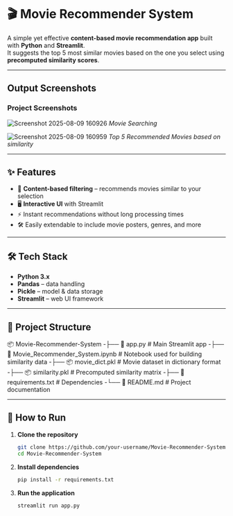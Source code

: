 # 🎬 Movie Recommender System

A simple yet effective **content-based movie recommendation app** built with **Python** and **Streamlit**.  
It suggests the top 5 most similar movies based on the one you select using **precomputed similarity scores**.

---

## Output Screenshots

### Project Screenshots

![Screenshot 2025-08-09 160926](https://github.com/user-attachments/assets/c0ce22ee-75c1-4edb-9f26-243a5ce22860)
*Movie Searching*

![Screenshot 2025-08-09 160959](https://github.com/user-attachments/assets/d907c78c-7894-4753-92f5-0596dd08b14a)
*Top 5 Recommended Movies based on similarity*

---

## ✨ Features
- 🎯 **Content-based filtering** – recommends movies similar to your selection  
- 🖥 **Interactive UI** with Streamlit  
- ⚡ Instant recommendations without long processing times  
- 🛠 Easily extendable to include movie posters, genres, and more  

---

## 🛠 Tech Stack
- **Python 3.x**
- **Pandas** – data handling
- **Pickle** – model & data storage
- **Streamlit** – web UI framework

---

## 📂 Project Structure
📦 Movie-Recommender-System
-├── 📄 app.py # Main Streamlit app
-├── 📓 Movie_Recommender_System.ipynb # Notebook used for building similarity data
-├── 📦 movie_dict.pkl # Movie dataset in dictionary format
-├── 📦 similarity.pkl # Precomputed similarity matrix
-├── 📄 requirements.txt # Dependencies
-└── 📄 README.md # Project documentation

---

## 🚀 How to Run
1. **Clone the repository**  
   ```bash
   git clone https://github.com/your-username/Movie-Recommender-System.git
   cd Movie-Recommender-System
2. **Install dependencies**
   ```bash
   pip install -r requirements.txt
3. **Run the application**
   ```bash
   streamlit run app.py





